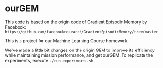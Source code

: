# ourGEM

This code is based on the origin code of Gradient Episodic Memory by Facebook: `https://github.com/facebookresearch/GradientEpisodicMemory/tree/master`

This is a project for our Machine Learning Course homework.

We've made a little bit changes on the origin GEM to improve its efficiency while maintaining mission performance, and get ourGEM. To replicate the experiments, execute `./run_experiments.sh`.
